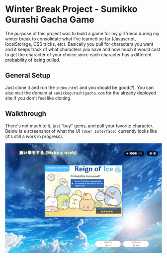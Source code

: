 # Winter Break Project - Sumikko Gurashi Gacha Game

The purpose of this project was to build a game for my girlfriend during my winter break to consolidate what I've learned so far (Javascript, localStorage, CSS tricks, etc). Basically you pull for characters you want and it keeps track of what characters you have and how much it would cost to get the character of your choice since each character has a different probability of being pulled.

## General Setup

Just clone it and run the `index.html` and you should be good(?). You can also visit the domain at `sumikkogurashigacha.com` for the already deployed site if you don't feel like cloning.

## Walkthrough

There's not much to it, just "buy" gems, and pull your favorite character. Below is a screenshot of what the UI `(User Interface)` currently looks like (it's still a work in progress).

![screenshot](/images/gacha-simulator.png "Screenshot")
